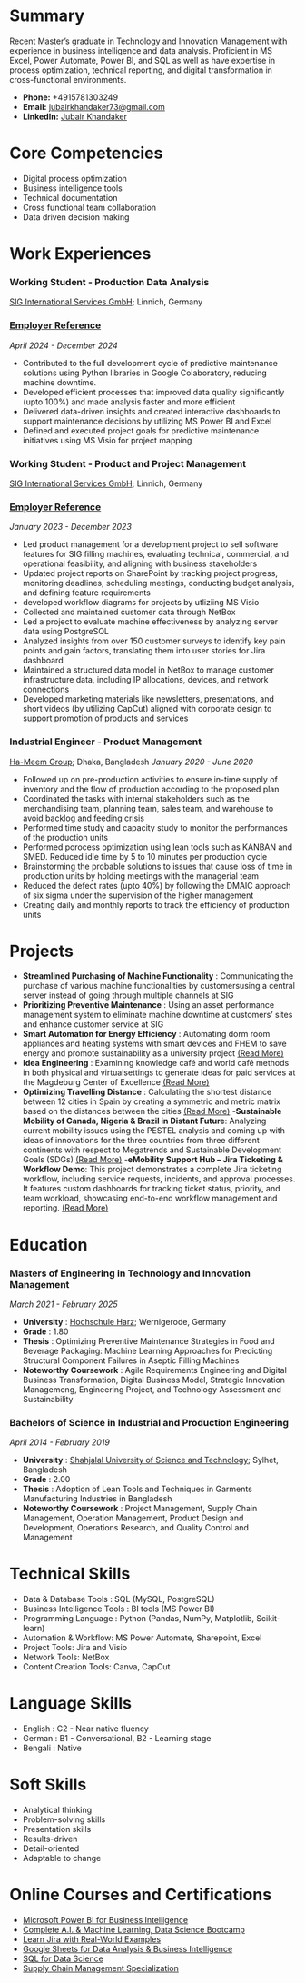 # Summary
Recent Master’s graduate in Technology and Innovation Management with experience in business intelligence and data analysis. Proficient in MS Excel, Power Automate, Power BI, and SQL as well as have expertise in process optimization, technical reporting, and digital transformation in cross-functional environments.

- __Phone:__ +4915781303249
- __Email:__ jubairkhandaker73@gmail.com
- __LinkedIn:__ [Jubair Khandaker](https://www.linkedin.com/in/jubairkhandaker/)

# Core Competencies
 - Digital process optimization
 - Business intelligence tools
 - Technical documentation
 - Cross functional team collaboration
 - Data driven decision making

# Work Experiences

### Working Student - Production Data Analysis
[SIG International Services GmbH](https://www.sig.biz/de-de); Linnich, Germany
### [Employer Reference](https://drive.google.com/file/d/1KaXQv26-QqzAtJWMxYj74oAWYiyC61Ge/view?usp=sharing)                                                             

_April 2024 - December 2024_                                                                                           
- Contributed to the full development cycle of predictive maintenance solutions using Python libraries in Google Colaboratory, reducing machine downtime.
- Developed efficient processes that improved data quality significantly (upto 100%) and made analysis faster and more efficient
- Delivered data-driven insights and created interactive dashboards to support maintenance decisions by utilizing MS Power BI and Excel
- Defined and executed project goals for predictive maintenance initiatives using MS Visio for project mapping

### Working Student - Product and Project Management
[SIG International Services GmbH](https://www.sig.biz/de-de); Linnich, Germany
### [Employer Reference](https://drive.google.com/file/d/17tYPObUZrMHk-k6XJKRQW4H1gNFQ9Xbu/view?usp=drive_link)

_January 2023 - December 2023_   
- Led product management for a development project to sell software features for SIG filling machines, evaluating technical, commercial, and operational feasibility, and aligning with business stakeholders
- Updated project reports on SharePoint by tracking project progress, monitoring deadlines, scheduling meetings, conducting budget analysis, and defining feature requirements
- developed workflow diagrams for projects by utliziing MS Visio
- Collected and maintained customer data through NetBox
- Led a project to evaluate machine effectiveness by analyzing server data using PostgreSQL
- Analyzed insights from over 150 customer surveys to identify key pain points and gain factors, translating them into user stories for Jira dashboard
- Maintained a structured data model in NetBox to manage customer infrastructure data, including IP allocations, devices, and network connections
- Developed marketing materials like newsletters, presentations, and short videos (by utilizing CapCut) aligned with corporate design to support promotion of products and services

### Industrial Engineer - Product Management
[Ha-Meem Group](https://www.hameemgroup.net/); Dhaka, Bangladesh
_January 2020 - June 2020_   
- Followed up on pre-production activities to ensure in-time supply of inventory and the flow of production according to the proposed plan
- Coordinated the tasks with internal stakeholders such as the merchandising team, planning team, sales team, and warehouse to avoid backlog and feeding crisis
- Performed time study and capacity study to monitor the performances of the production units
- Performed porocess optimization using lean tools such as KANBAN and SMED. Reduced idle time by 5 to 10 minutes per production cycle
- Brainstorming the probable solutions to issues that cause loss of time in production units by holding meetings with the managerial team
- Reduced the defect rates (upto 40%) by following the DMAIC approach of six sigma under the supervision of the higher management
- Creating daily and monthly reports to track the efficiency of production units

# Projects

- __Streamlined Purchasing of Machine Functionality__ :
Communicating the purchase of various machine functionalities by customersusing a central server instead of going through multiple channels at SIG
- __Prioritizing Preventive Maintenance__ :
Using an asset performance management system to eliminate machine downtime at customers’ sites and enhance customer service at SIG
- __Smart Automation for Energy Efficiency__ :
Automating dorm room appliances and heating systems with smart devices and FHEM to save energy and promote sustainability as a university project [(Read More)](https://drive.google.com/file/d/1qeXAJkOYDI6roRvzwD_YOpqJclsJVK5a/view)
- __Idea Engineering__ :
Examining knowledge café and world café methods in both physical and virtualsettings to generate ideas for paid services at the Magdeburg Center of Excellence [(Read More)](https://drive.google.com/file/d/1PbjXRiq3xXlmJap7EwFMqKVto9rKUYt9/view)
- __Optimizing Travelling Distance__ :
Calculating the shortest distance between 12 cities in Spain by creating a symmetric and metric matrix based on the distances between the cities [(Read More)](https://drive.google.com/file/d/1Ye8X-lJI1K7Hw3dMV1BUptmPwpLfoFl8/view)
-__Sustainable Mobility of Canada, Nigeria & Brazil in Distant Future__: Analyzing current mobility issues using the PESTEL analysis and coming up with ideas of innovations for the three countries from three different continents with respect to Megatrends and Sustainable Development Goals (SDGs) [(Read More)](https://drive.google.com/file/d/1A7sXxE1Y0GVCWusjnpmsIuKOK0_nTD-k/view)
-__eMobility Support Hub – Jira Ticketing & Workflow Demo__: This project demonstrates a complete Jira ticketing workflow, including service requests, incidents, and approval processes. It features custom dashboards for tracking ticket status, priority, and team workload, showcasing end-to-end workflow management and reporting. [(Read More)](https://jubair-khandaker.github.io/jira-ticketing-demo/)


# Education
### Masters of Engineering in Technology and Innovation Management
_March 2021 - February 2025_ 
- __University__ : [Hochschule Harz](https://www.hs-harz.de/en/); Wernigerode, Germany
- __Grade__ : 1.80
- __Thesis__ : Optimizing Preventive Maintenance Strategies in Food and Beverage Packaging: Machine Learning Approaches for Predicting Structural Component Failures in Aseptic Filling Machines
- __Noteworthy Coursework__ :
Agile Requirements Engineering and Digital Business Transformation,
Digital Business Model, Strategic Innovation Managemeng,
Engineering Project, and
Technology Assessment and Sustainability

### Bachelors of Science in Industrial and Production Engineering
_April 2014 - February 2019_ 
- __University__ : [Shahjalal University of Science and Technology](https://www.sust.edu/); Sylhet, Bangladesh
- __Grade__ : 2.00
- __Thesis__ : Adoption of Lean Tools and Techniques in Garments Manufacturing Industries in Bangladesh
- __Noteworthy Coursework__ : Project Management, Supply Chain Management, Operation Management, Product Design and Development, Operations Research, and Quality Control and Management

# Technical Skills
- Data & Database Tools : SQL (MySQL, PostgreSQL)
- Business Intelligence Tools : BI tools (MS Power BI)
- Programming Language : Python (Pandas, NumPy, Matplotlib, Scikit-learn)
- Automation & Workflow: MS Power Automate, Sharepoint, Excel
- Project Tools: Jira and Visio
- Network Tools: NetBox
- Content Creation Tools: Canva, CapCut

# Language Skills
- English : C2 - Near native fluency
- German  : B1 - Conversational, B2 - Learning stage
- Bengali : Native

# Soft Skills

- Analytical thinking
- Problem-solving skills
- Presentation skills
- Results-driven
- Detail-oriented
- Adaptable to change

# Online Courses and Certifications

- [Microsoft Power BI for Business Intelligence](https://www.udemy.com/certificate/UC-66447a4d-7b29-41dc-a1bd-f32ba7cf200c/)
- [Complete A.I. & Machine Learning, Data Science Bootcamp](https://www.udemy.com/certificate/UC-46cbb747-2241-4fdb-b46a-6ec91bcc8245/)
- [Learn Jira with Real-World Examples](https://www.udemy.com/certificate/UC-9905aec1-36be-4420-8059-7acfd4f9123a/)
- [Google Sheets for Data Analysis & Business Intelligence](https://www.udemy.com/certificate/UC-ebd981c7-6e0d-48ed-bf46-fd7666b33d5d/)
- [SQL for Data Science](https://www.coursera.org/account/accomplishments/verify/234R2KYX6FLY?utm_source=link&utm_medium=certificate&utm_content=cert_image&utm_campaign=sharing_cta&utm_product=course)
- [Supply Chain Management Specialization](https://www.coursera.org/account/accomplishments/specialization/7MZWVZEWEDQK?utm_source=link&utm_medium=certificate&utm_content=cert_image&utm_campaign=sharing_cta&utm_product=s12n)

